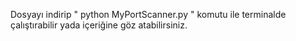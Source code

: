 Dosyayı indirip " python MyPortScanner.py " komutu ile terminalde çalıştırabilir yada içeriğine göz atabilirsiniz.
